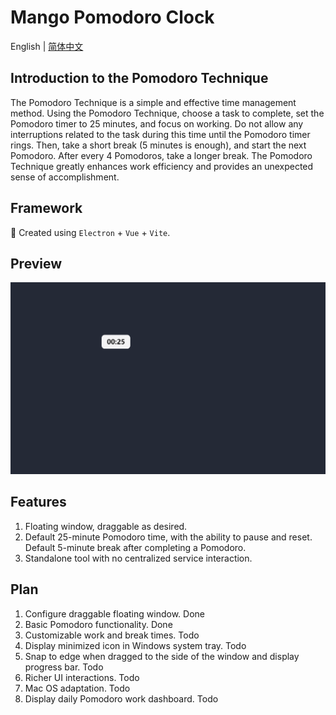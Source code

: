 # Mango Pomodoro Clock

English | [简体中文](https://github.com/shenggaowei/tomato-clock/blob/master/README_ZH.md)

## Introduction to the Pomodoro Technique

The Pomodoro Technique is a simple and effective time management method. Using the Pomodoro Technique, choose a task to complete, set the Pomodoro timer to 25 minutes, and focus on working. Do not allow any interruptions related to the task during this time until the Pomodoro timer rings. Then, take a short break (5 minutes is enough), and start the next Pomodoro. After every 4 Pomodoros, take a longer break. The Pomodoro Technique greatly enhances work efficiency and provides an unexpected sense of accomplishment.

## Framework

🥳 Created using `Electron` + `Vue` + `Vite`.

## Preview

![Mango Pomodoro Clock Preview](./assets/show-demo.gif)

## Features

1. Floating window, draggable as desired.
2. Default 25-minute Pomodoro time, with the ability to pause and reset. Default 5-minute break after completing a Pomodoro.
3. Standalone tool with no centralized service interaction.

## Plan

1. Configure draggable floating window. Done
2. Basic Pomodoro functionality. Done
3. Customizable work and break times. Todo
4. Display minimized icon in Windows system tray. Todo
5. Snap to edge when dragged to the side of the window and display progress bar. Todo
6. Richer UI interactions. Todo
7. Mac OS adaptation. Todo
8. Display daily Pomodoro work dashboard. Todo